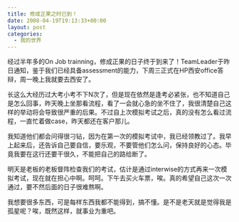 ```yaml
---
title: 修成正果之时已到！
date: 2008-04-19T19:13:33+00:00
layout: post
categories:
  - 我的世界
---
```


经过半年多的On Job trainning，修成正果的日子终于到来了！TeamLeader于昨日通知，鉴于我们已经具备assessment的能力，下周三正式在HP西安office答辩，周一晚上我就要去西安了。

长这么大经历过大考小考不下N次了，但是现在依然是逢考必紧张，也不知道自己是怎么回事，昨天晚上坐那看流程，看了一会就心急的坐不住了，我很清楚自己这样的举动将会导致很严重的后果。不过自上次模拟考试之后，真的没有怎么看过流程，一直忙着做case，昨天都还在客户那儿。

我知道他们都会问得很刁钻，因为在第一次的模拟考试中，我已经领教过了。我早上起来后，还告诉自己要自信，要乐观，不要管他们怎么问，保持良好的心态。毕竟我要在这行还要干很久，不能把自己的路给断了。

明天是老板的老板督阵检查我们的考试，估计是通过interwise的方式再来一次模拟考试，现在就在担心中啊。呵呵。下午去买火车票，唉。真的希望自己这次一次通过，要不然后面的日子很难熬啊。
<!--more-->
我想要很多东西，可是每样东西我都不能得到，搞不懂。是不是老天就是觉得我是孤星呢？唉，既然这样，就事业为重吧。
